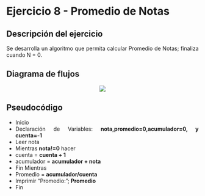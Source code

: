 <div align="justify">

# Ejercicio 8 - Promedio de Notas




## Descripción del ejercicio

Se desarrolla un algoritmo que permita calcular Promedio de Notas; finaliza cuando N = 0.

## Diagrama de flujos

<div align="center">
    <img src="images/diagrama-flujo.png"/> 
</div>

## Pseudocódigo

- Inicio
- Declaración de Variables: __nota,promedio=0,acumulador=0, y cuenta=-1__
- Leer nota
- Mientras __nota!=0__ hacer 
- cuenta = __cuenta + 1__
- acumulador = __acumulador + nota__ 
- Fin Mientras 
- Promedio = __acumulador/cuenta__ 
- Imprimir “Promedio:”; __Promedio__
- Fin



</div>